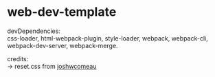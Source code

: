 # web-dev-template

devDependencies:  
css-loader,
html-webpack-plugin,
style-loader,
webpack,
webpack-cli,
webpack-dev-server,
webpack-merge.

credits:  
-> reset.css from [joshwcomeau](https://www.joshwcomeau.com/css/custom-css-reset/)
